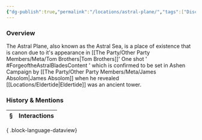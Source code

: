 ```yaml
---
{"dg-publish":true,"permalink":"/locations/astral-plane/","tags":["Discovered"],"updated":"2025-07-31T14:23:48.396+01:00"}
---
```


### Overview
The Astral Plane, also known as the Astral Sea, is a place of existence that is canon due to it's appearance in [[The Party/Other Party Members/Meta/Tom Brothers\|Tom Brothers]]' One shot ' #ForgeoftheAstralBladesContent  ' which is confirmed to be set in Ashen Campaign by [[The Party/Other Party Members/Meta/James Absolom\|James Absolom]] when he revealed [[Locations/Eldertide\|Eldertide]] was an ancient tower. 

### History & Mentions
| § | Interactions |
| - | ------------ |

{ .block-language-dataview}
